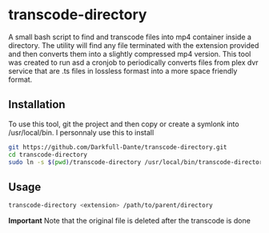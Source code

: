 # transcode-directory

A small bash script to find and transcode files into mp4 container inside a directory. The utility will find any file terminated with the extension provided and then converts them into a slightly compressed mp4 version. This tool was created to run asd a cronjob to periodically converts files from plex dvr service that are .ts files in lossless formast into a more space friendly format.

## Installation

To use this tool, git the project and then copy or create a symlonk into /usr/local/bin. I personnaly use this to install

```bash
git https://github.com/Darkfull-Dante/transcode-directory.git
cd transcode-directory
sudo ln -s $(pwd)/transcode-directory /usr/local/bin/transcode-directory
```

## Usage

```bash
transcode-directory <extension> /path/to/parent/directory
```

**Important** Note that the original file is deleted after the transcode is done